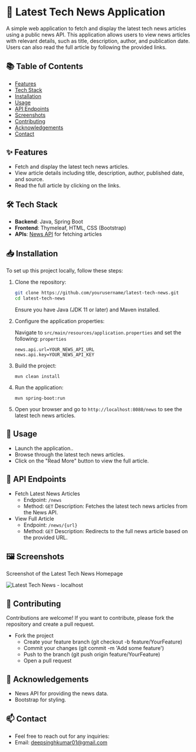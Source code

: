 # 📰 Latest Tech News Application

A simple web application to fetch and display the latest tech news articles using a public news API. This application allows users to view news articles with relevant details, such as title, description, author, and publication date. Users can also read the full article by following the provided links.

## 📚 Table of Contents

- [Features](#features)
- [Tech Stack](#tech-stack)
- [Installation](#installation)
- [Usage](#usage)
- [API Endpoints](#api-endpoints)
- [Screenshots](#screenshots)
- [Contributing](#contributing)
- [Acknowledgements](#acknowledgements)
- [Contact](#contact)

## ✨ Features

- Fetch and display the latest tech news articles.
- View article details including title, description, author, published date, and source.
- Read the full article by clicking on the links.

## 🛠 Tech Stack

- **Backend**: Java, Spring Boot
- **Frontend**: Thymeleaf, HTML, CSS (Bootstrap)
- **APIs**: [News API](https://newsapi.org/) for fetching articles

## 📥 Installation

To set up this project locally, follow these steps:

1. Clone the repository:
   ```bash
   git clone https://github.com/yourusername/latest-tech-news.git
   cd latest-tech-news
   ```
   Ensure you have Java (JDK 11 or later) and Maven installed.

2. Configure the application properties:

    Navigate to `src/main/resources/application.properties` and set the following:
   `properties`
    ```
    news.api.url=YOUR_NEWS_API_URL
    news.api.key=YOUR_NEWS_API_KEY
    ```
4. Build the project:
    ```
    mvn clean install
    ```
5. Run the application:
    ```
    mvn spring-boot:run
    ```
6. Open your browser and go to `http://localhost:8080/news` to see the latest tech news articles.

## 🚀 Usage
  - Launch the application..
  - Browse through the latest tech news articles.
  - Click on the "Read More" button to view the full article.
## 📡 API Endpoints
  - Fetch Latest News Articles
    - Endpoint: `/news`
    - Method: `GET`
      Description: Fetches the latest tech news articles from the News API.
  - View Full Article
    - Endpoint: `/news/{url}`
    - Method: `GET`
      Description: Redirects to the full news article based on the provided URL.
## 🖼️ Screenshots
  Screenshot of the Latest Tech News Homepage
    
  ![Latest Tech News - localhost](https://github.com/user-attachments/assets/8270a7ac-ed80-4135-bf5f-13acd81009b4)

## 🤝 Contributing
  Contributions are welcome! If you want to contribute, please fork the repository and create a pull request.

 - Fork the project
    - Create your feature branch (git checkout -b feature/YourFeature)
    - Commit your changes (git commit -m 'Add some feature')
    - Push to the branch (git push origin feature/YourFeature)
    - Open a pull request

## 🙏 Acknowledgements
  - News API for providing the news data.
  - Bootstrap for styling.
## 📫 Contact
  - Feel free to reach out for any inquiries:
  - Email: deepsinghkumar01@gmail.com
